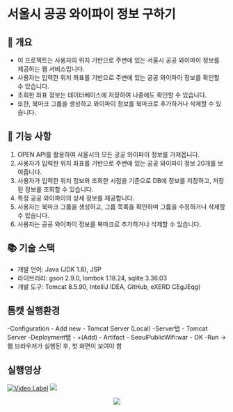 # 서울시 공공 와이파이 정보 구하기

## 📄 개요
- 이 프로젝트는 사용자의 위치 기반으로 주변에 있는 서울시 공공 와이파이 정보를 제공하는 웹 서비스입니다.
- 사용자는 입력한 위치 좌표를 기반으로 주변에 있는 공공 와이파이 정보를 확인할 수 있습니다.
- 조회한 좌표 정보는 데이터베이스에 저장하여 나중에도 확인할 수 있습니다.
- 또한, 북마크 그룹을 생성하고 와이파이 정보를 북마크로 추가하거나 삭제할 수 있습니다.

## 📌 기능 사항
1. OPEN API를 활용하여 서울시의 모든 공공 와이파이 정보를 가져옵니다.
2. 사용자가 입력한 위치 좌표를 기반으로 주변에 있는 공공 와이파이 정보 20개를 보여줍니다.
3. 사용자가 입력한 위치 정보와 조회한 시점을 기준으로 DB에 정보를 저장하고, 저장된 정보를 조회할 수 있습니다.
4. 특정 공공 와이파이의 상세 정보를 제공합니다.
5. 사용자는 북마크 그룹을 생성하고, 그룹 목록을 확인하며 그룹을 수정하거나 삭제할 수 있습니다.
6. 사용자는 공공 와이파이 정보를 북마크로 추가하거나 삭제할 수 있습니다.

## 📚 기술 스택
- 개발 언어: Java (JDK 1.8), JSP
- 라이브러리: gson 2.9.0, lombok 1.18.24, sqlite 3.36.03
- 개발 도구: Tomcat 8.5.90, IntelliJ IDEA, GitHub, eXERD
CEgJEqg)

## 톰캣 실행환경
-Configuration - Add new - Tomcat Server (Local)
-Server탭 - Tomcat Server 
-Deployment탭 - +(Add) - Artifact - SeoulPublicWifi:war - OK
-Run → 웹 브라우저가 실행된 후, 첫 화면이 보여야 함

## 실행영상
[![Video Label](http://img.youtube.com/vi/'oyDzlVnbPbE'/0.jpg)](https://youtu.be/'oyDzlVnbPbE')
<img src="![GIFMaker_me](https://github.com/seungh22/public-wifi-project/assets/114427072/05eca674-8a08-4fee-b25f-cd3f3cbda541)">
<p align="center">
  <img src="![GIFMaker_me](https://github.com/seungh22/public-wifi-project/assets/114427072/05eca674-8a08-4fee-b25f-cd3f3cbda541)">
</p>